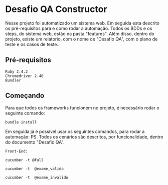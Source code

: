 # Desafio QA Constructor

Nesse projeto foi automatizado um sistema web.
Em seguida esta descrito os pré-requisitos para e como rodar a automação.
Todos os BDDs e os steps, do sistema web, estão na pasta "features".
Além disso, dentro do projeto, existe um relatorio, com o nome de "Desafio QA", com o plano de teste e os casos de teste..

## Pré-requisitos

```
Ruby 2.4.2
Chromedriver 2.40
Bundler
```

## Começando

Para que todos os frameworks funcionem no projeto, é necessário rodar o seguinte comando:

```
bundle install
```
Em seguida já é possível usar os seguintes comandos, para rodar a automação:
PS. Todos os cenários são descritos, por funcionalidade, dentro do documento "Desafio QA".

```
Front-End:

cucumber -t @full

cucumber -t  @exame_valido   

cucumber -t  @exame_invalido   
```
